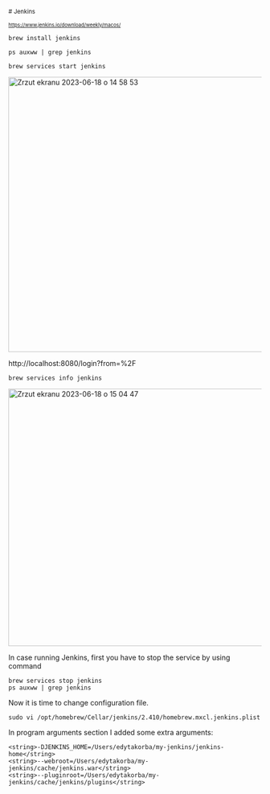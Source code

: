 <sub> # Jenkins </sup>

<sub><sup> https://www.jenkins.io/download/weekly/macos/ </sub></sup>


`brew install jenkins`

`ps auxww | grep jenkins`

``brew services start jenkins``

<img width="547" alt="Zrzut ekranu 2023-06-18 o 14 58 53" src="https://github.com/eda6767/Jenkins/assets/102791467/eb7bb6fe-f0b0-4a9a-ba0d-a357004d182c">


http://localhost:8080/login?from=%2F

```
brew services info jenkins
```
<img width="512" alt="Zrzut ekranu 2023-06-18 o 15 04 47" src="https://github.com/eda6767/Jenkins/assets/102791467/8e03e6de-b1ad-4fd4-bca5-f9787134ecc9">

In case running Jenkins, first you have to stop the service by using command
```
brew services stop jenkins
ps auxww | grep jenkins 
```

Now it is time to change configuration file.
```
sudo vi /opt/homebrew/Cellar/jenkins/2.410/homebrew.mxcl.jenkins.plist
```

In program arguments section I added some extra arguments:

```
<string>-DJENKINS_HOME=/Users/edytakorba/my-jenkins/jenkins-home</string>
<string>--webroot=/Users/edytakorba/my-jenkins/cache/jenkins.war</string>
<string>--pluginroot=/Users/edytakorba/my-jenkins/cache/jenkins/plugins</string>
```


